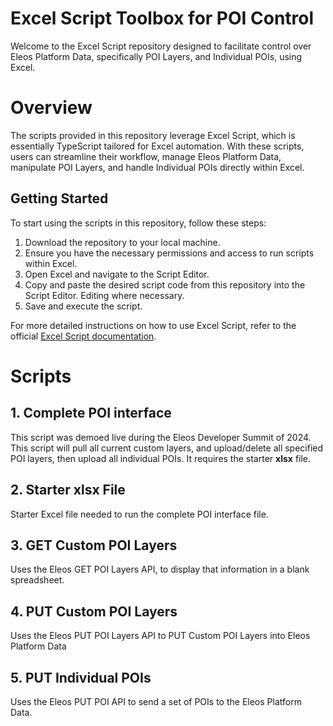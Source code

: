 # Excel Script Toolbox for POI Control

Welcome to the Excel Script repository designed to facilitate control over Eleos Platform Data, specifically POI Layers, and Individual POIs, using Excel.


# Overview

The scripts provided in this repository leverage Excel Script, which is essentially TypeScript tailored for Excel automation. With these scripts, users can streamline their workflow, manage Eleos Platform Data, manipulate POI Layers, and handle Individual POIs directly within Excel.

## Getting Started

To start using the scripts in this repository, follow these steps:

1.  Download the repository to your local machine.
2.  Ensure you have the necessary permissions and access to run scripts within Excel.
3.  Open Excel and navigate to the Script Editor.
4.  Copy and paste the desired script code from this repository into the Script Editor. Editing where necessary.
5.  Save and execute the script.

For more detailed instructions on how to use Excel Script, refer to the official [Excel Script documentation](https://learn.microsoft.com/en-us/office/dev/scripts/).

# Scripts

## 1. Complete POI interface 
This script was demoed live during the Eleos Developer Summit of 2024. This script will pull all current custom layers, and upload/delete all specified POI layers, then upload all individual POIs.
It requires the starter **xlsx** file.

## 2. Starter **xlsx** File
Starter Excel file needed to run the complete POI interface file.

## 3. GET Custom POI Layers
Uses the Eleos GET POI Layers API, to display that information in a blank spreadsheet.

## 4. PUT Custom POI Layers
Uses the Eleos PUT POI Layers API to PUT Custom POI Layers into Eleos Platform Data

## 5. PUT Individual POIs
Uses the Eleos PUT POI API to send a set of POIs to the Eleos Platform Data.


